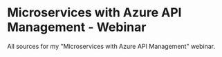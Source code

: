 # Microservices with Azure API Management - Webinar
All sources for my "Microservices with Azure API Management" webinar.
